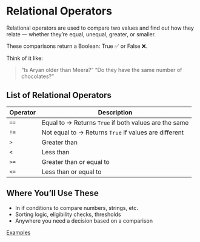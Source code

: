 # Relational Operators 

Relational operators are used to compare two values and find out how they relate — whether they’re equal, unequal, greater, or smaller.

These comparisons return a Boolean:
True ✅ or False ❌.

Think of it like:

> “Is Aryan older than Meera?”
> “Do they have the same number of chocolates?”


## List of Relational Operators
| Operator | Description                                           |
| -------- | ----------------------------------------------------- |
| `==`     | Equal to → Returns `True` if both values are the same |
| `!=`     | Not equal to → Returns `True` if values are different |
| `>`      | Greater than                                          |
| `<`      | Less than                                             |
| `>=`     | Greater than or equal to                              |
| `<=`     | Less than or equal to                                 |


## Where You’ll Use These
- In if conditions to compare numbers, strings, etc.
- Sorting logic, eligibility checks, thresholds
- Anywhere you need a decision based on a comparison

[Examples]()
